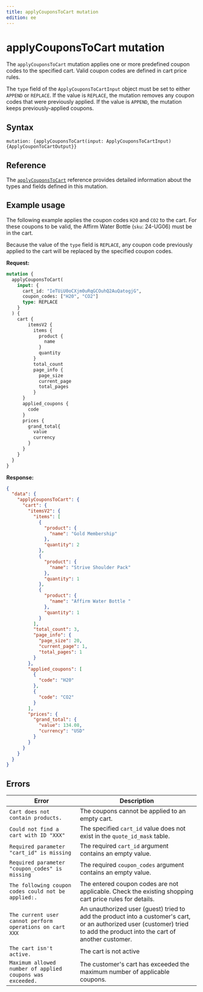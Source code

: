 ```yaml
---
title: applyCouponsToCart mutation
edition: ee
---
```


# applyCouponsToCart mutation

The `applyCouponsToCart` mutation applies one or more predefined coupon codes to the specified cart. Valid coupon codes are defined in cart price rules.

The `type` field of the `ApplyCouponsToCartInput` object must be set to either `APPEND` or `REPLACE`. If the value is `REPLACE`, the mutation removes any coupon codes that were previously applied. If the value is `APPEND`, the mutation keeps previously-applied coupons.

## Syntax

`mutation: {applyCouponsToCart(input: ApplyCouponsToCartInput) {ApplyCouponToCartOutput}}`

## Reference

The [`applyCouponsToCart`](https://developer.adobe.com/commerce/webapi/graphql-api/index.html#mutation-applyCouponsToCart) reference provides detailed information about the types and fields defined in this mutation.

## Example usage

The following example applies the coupon codes `H2O` and `CO2` to the cart. For these coupons to be valid, the Affirm Water Bottle (`sku`: 24-UG06) must be in the cart.

Because the value of the `type` field is `REPLACE`, any coupon code previously applied to the cart will be replaced by the specified coupon codes.

**Request:**

```graphql
mutation {
  applyCouponsToCart(
    input: {
      cart_id: "IeTUiU0oCXjm0uRqGCOuhQ2AuQatogjG",
      coupon_codes: ["H20", "CO2"]
      type: REPLACE
    }
  ) {
    cart {
        itemsV2 {
          items {
            product {
              name
            }
            quantity
          }
          total_count
          page_info {
            page_size
            current_page
            total_pages
          }
      }
      applied_coupons {
        code
      }
      prices {
        grand_total{
          value
          currency
        }
      }
    }
  }
}
```

**Response:**

```json
{
  "data": {
    "applyCouponsToCart": {
      "cart": {
        "itemsV2": {
          "items": [
            {
              "product": {
                "name": "Gold Membership"
              },
              "quantity": 2
            },
            {
              "product": {
                "name": "Strive Shoulder Pack"
              },
              "quantity": 1
            },
            {
              "product": {
                "name": "Affirm Water Bottle "
              },
              "quantity": 1
            }
          ],
          "total_count": 3,
          "page_info": {
            "page_size": 20,
            "current_page": 1,
            "total_pages": 1
          }
        },
        "applied_coupons": [
          {
            "code": "H20"
          },
          {
            "code": "CO2"
          }
        ],
        "prices": {
          "grand_total": {
            "value": 134.08,
            "currency": "USD"
          }
        }
      }
    }
  }
}
```

## Errors

Error | Description
--- | ---
`Cart does not contain products.` | The coupons cannot be applied to an empty cart.
`Could not find a cart with ID "XXX"` | The specified `cart_id` value does not exist in the `quote_id_mask` table.
`Required parameter "cart_id" is missing` | The required `cart_id` argument contains an empty value.
`Required parameter "coupon_codes" is missing` | The required `coupon_codes` argument contains an empty value.
`The following coupon codes could not be applied:.` | The entered coupon codes are not applicable. Check the existing shopping cart price rules for details.
`The current user cannot perform operations on cart XXX` | An unauthorized user (guest) tried to add the product into a customer's cart, or an authorized user (customer) tried to add the product into the cart of another customer.
`The cart isn't active.` | The cart is not active
`Maximum allowed number of applied coupons was exceeded.` | The customer's cart has exceeded the maximum number of applicable coupons.
